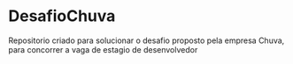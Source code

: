 # DesafioChuva
Repositorio criado para solucionar o desafio proposto pela empresa Chuva, para concorrer a vaga de estagio de desenvolvedor
